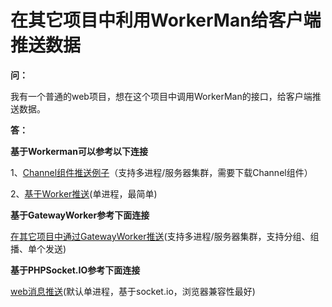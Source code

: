 # 在其它项目中利用WorkerMan给客户端推送数据

**问：**

我有一个普通的web项目，想在这个项目中调用WorkerMan的接口，给客户端推送数据。


**答：**


**基于Workerman可以参考以下连接**

1、[Channel组件推送例子](components/channel-examples.html)（支持多进程/服务器集群，需要下载Channel组件）

2、[基于Worker推送](http://wenda.workerman.net/?/question/508)(单进程，最简单)



**基于GatewayWorker参考下面连接**

[在其它项目中通过GatewayWorker推送](http://www.workerman.net/gatewaydoc/advanced/push.html)(支持多进程/服务器集群，支持分组、组播、单个发送)


**基于PHPSocket.IO参考下面连接**

[web消息推送](http://www.workerman.net/web-sender)(默认单进程，基于socket.io，浏览器兼容性最好)
